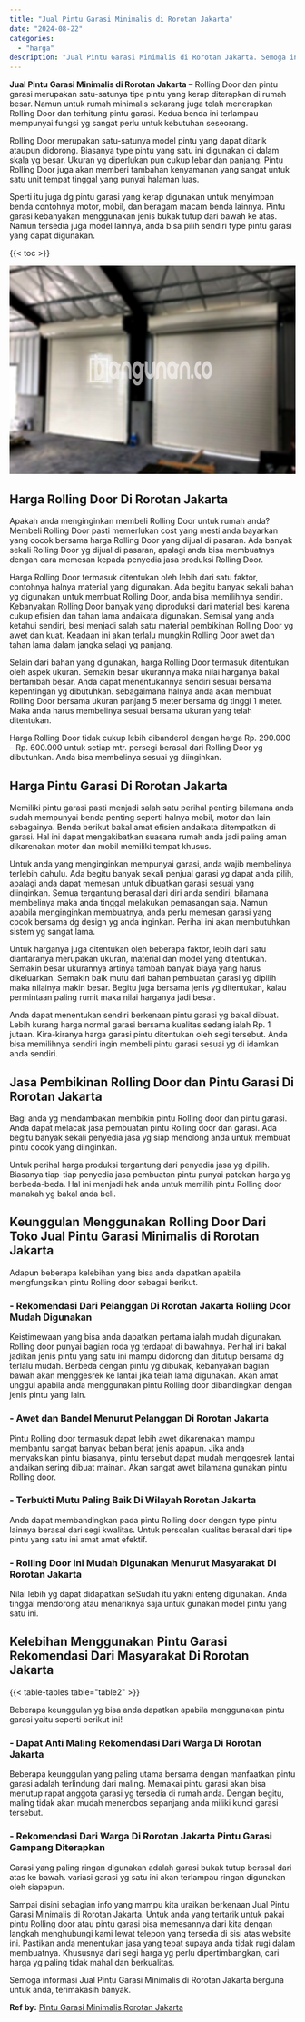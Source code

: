 ```yaml
---
title: "Jual Pintu Garasi Minimalis di Rorotan Jakarta"
date: "2024-08-22"
categories: 
  - "harga"
description: "Jual Pintu Garasi Minimalis di Rorotan Jakarta. Semoga informasi Jual Pintu Garasi Minimalis di Rorotan Jakarta berguna untuk anda, terimakasih banyak...."
---
```


**Jual Pintu Garasi Minimalis di Rorotan Jakarta** – Rolling Door dan pintu garasi merupakan satu-satunya tipe pintu yang kerap diterapkan di rumah besar. Namun untuk rumah minimalis sekarang juga telah menerapkan Rolling Door dan terhitung pintu garasi. Kedua benda ini terlampau mempunyai fungsi yg sangat perlu untuk kebutuhan seseorang.

Rolling Door merupakan satu-satunya model pintu yang dapat ditarik ataupun didorong. Biasanya type pintu yang satu ini digunakan di dalam skala yg besar. Ukuran yg diperlukan pun cukup lebar dan panjang. Pintu Rolling Door juga akan memberi tambahan kenyamanan yang sangat untuk satu unit tempat tinggal yang punyai halaman luas.

Sperti itu juga dg pintu garasi yang kerap digunakan untuk menyimpan benda contohnya motor, mobil, dan beragam macam benda lainnya. Pintu garasi kebanyakan menggunakan jenis bukak tutup dari bawah ke atas. Namun tersedia juga model lainnya, anda bisa pilih sendiri type pintu garasi yang dapat digunakan.

{{< toc >}}

![Jual Pintu Garasi Minimalis di Rorotan Jakarta](/images/pintu-garasi-58.png)

## Harga Rolling Door Di Rorotan Jakarta

Apakah anda menginginkan membeli Rolling Door untuk rumah anda? Membeli Rolling Door pasti memerlukan cost yang mesti anda bayarkan yang cocok bersama harga Rolling Door yang dijual di pasaran. Ada banyak sekali Rolling Door yg dijual di pasaran, apalagi anda bisa membuatnya dengan cara memesan kepada penyedia jasa produksi Rolling Door.

Harga Rolling Door termasuk ditentukan oleh lebih dari satu faktor, contohnya halnya material yang digunakan. Ada begitu banyak sekali bahan yg digunakan untuk membuat Rolling Door, anda bisa memilihnya sendiri. Kebanyakan Rolling Door banyak yang diproduksi dari material besi karena cukup efisien dan tahan lama andaikata digunakan. Semisal yang anda ketahui sendiri, besi menjadi salah satu material pembikinan Rolling Door yg awet dan kuat. Keadaan ini akan terlalu mungkin Rolling Door awet dan tahan lama dalam jangka selagi yg panjang.

Selain dari bahan yang digunakan, harga Rolling Door termasuk ditentukan oleh aspek ukuran. Semakin besar ukurannya maka nilai harganya bakal bertambah besar. Anda dapat menentukannya sendiri sesuai bersama kepentingan yg dibutuhkan. sebagaimana halnya anda akan membuat Rolling Door bersama ukuran panjang 5 meter bersama dg tinggi 1 meter. Maka anda harus membelinya sesuai bersama ukuran yang telah ditentukan.

Harga Rolling Door tidak cukup lebih dibanderol dengan harga Rp. 290.000 – Rp. 600.000 untuk setiap mtr. persegi berasal dari Rolling Door yg dibutuhkan. Anda bisa membelinya sesuai yg diinginkan.

## Harga Pintu Garasi Di Rorotan Jakarta

Memiliki pintu garasi pasti menjadi salah satu perihal penting bilamana anda sudah mempunyai benda penting seperti halnya mobil, motor dan lain sebagainya. Benda berikut bakal amat efisien andaikata ditempatkan di garasi. Hal ini dapat mengakibatkan suasana rumah anda jadi paling aman dikarenakan motor dan mobil memiliki tempat khusus.

Untuk anda yang menginginkan mempunyai garasi, anda wajib membelinya terlebih dahulu. Ada begitu banyak sekali penjual garasi yg dapat anda pilih, apalagi anda dapat memesan untuk dibuatkan garasi sesuai yang diinginkan. Semua tergantung berasal dari diri anda sendiri, bilamana membelinya maka anda tinggal melakukan pemasangan saja. Namun apabila menginginkan membuatnya, anda perlu memesan garasi yang cocok bersama dg design yg anda inginkan. Perihal ini akan membutuhkan sistem yg sangat lama.

Untuk harganya juga ditentukan oleh beberapa faktor, lebih dari satu diantaranya merupakan ukuran, material dan model yang ditentukan. Semakin besar ukurannya artinya tambah banyak biaya yang harus dikeluarkan. Semakin baik mutu dari bahan pembuatan garasi yg dipilih maka nilainya makin besar. Begitu juga bersama jenis yg ditentukan, kalau permintaan paling rumit maka nilai harganya jadi besar.

Anda dapat menentukan sendiri berkenaan pintu garasi yg bakal dibuat. Lebih kurang harga normal garasi bersama kualitas sedang ialah Rp. 1 jutaan. Kira-kiranya harga garasi pintu ditentukan oleh segi tersebut. Anda bisa memilihnya sendiri ingin membeli pintu garasi sesuai yg di idamkan anda sendiri.

## Jasa Pembikinan Rolling Door dan Pintu Garasi Di Rorotan Jakarta

Bagi anda yg mendambakan membikin pintu Rolling door dan pintu garasi. Anda dapat melacak jasa pembuatan pintu Rolling door dan garasi. Ada begitu banyak sekali penyedia jasa yg siap menolong anda untuk membuat pintu cocok yang diinginkan.

Untuk perihal harga produksi tergantung dari penyedia jasa yg dipilih. Biasanya tiap-tiap penyedia jasa pembuatan pintu punyai patokan harga yg berbeda-beda. Hal ini menjadi hak anda untuk memilih pintu Rolling door manakah yg bakal anda beli.

## Keunggulan Menggunakan Rolling Door Dari Toko Jual Pintu Garasi Minimalis di Rorotan Jakarta

Adapun beberapa kelebihan yang bisa anda dapatkan apabila mengfungsikan pintu Rolling door sebagai berikut.

### \- Rekomendasi Dari Pelanggan Di Rorotan Jakarta Rolling Door Mudah Digunakan

Keistimewaan yang bisa anda dapatkan pertama ialah mudah digunakan. Rolling door punyai bagian roda yg terdapat di bawahnya. Perihal ini bakal jadikan jenis pintu yang satu ini mampu didorong dan ditutup bersama dg terlalu mudah. Berbeda dengan pintu yg dibukak, kebanyakan bagian bawah akan menggesrek ke lantai jika telah lama digunakan. Akan amat unggul apabila anda menggunakan pintu Rolling door dibandingkan dengan jenis pintu yang lain.

### \- Awet dan Bandel Menurut Pelanggan Di Rorotan Jakarta

Pintu Rolling door termasuk dapat lebih awet dikarenakan mampu membantu sangat banyak beban berat jenis apapun. Jika anda menyaksikan pintu biasanya, pintu tersebut dapat mudah menggesrek lantai andaikan sering dibuat mainan. Akan sangat awet bilamana gunakan pintu Rolling door.

### \- Terbukti Mutu Paling Baik Di Wilayah Rorotan Jakarta

Anda dapat membandingkan pada pintu Rolling door dengan type pintu lainnya berasal dari segi kwalitas. Untuk persoalan kualitas berasal dari tipe pintu yang satu ini amat amat efektif.

### \- Rolling Door ini Mudah Digunakan Menurut Masyarakat Di Rorotan Jakarta

Nilai lebih yg dapat didapatkan seSudah itu yakni enteng digunakan. Anda tinggal mendorong atau menariknya saja untuk gunakan model pintu yang satu ini.

## Kelebihan Menggunakan Pintu Garasi Rekomendasi Dari Masyarakat Di Rorotan Jakarta

{{< table-tables table="table2" >}}

Beberapa keunggulan yg bisa anda dapatkan apabila menggunakan pintu garasi yaitu seperti berikut ini!

### \- Dapat Anti Maling Rekomendasi Dari Warga Di Rorotan Jakarta

Beberapa keunggulan yang paling utama bersama dengan manfaatkan pintu garasi adalah terlindung dari maling. Memakai pintu garasi akan bisa menutup rapat anggota garasi yg tersedia di rumah anda. Dengan begitu, maling tidak akan mudah menerobos sepanjang anda miliki kunci garasi tersebut.

### \- Rekomendasi Dari Warga Di Rorotan Jakarta Pintu Garasi Gampang Diterapkan

Garasi yang paling ringan digunakan adalah garasi bukak tutup berasal dari atas ke bawah. variasi garasi yg satu ini akan terlampau ringan digunakan oleh siapapun.

Sampai disini sebagian info yang mampu kita uraikan berkenaan Jual Pintu Garasi Minimalis di Rorotan Jakarta. Untuk anda yang tertarik untuk pakai pintu Rolling door atau pintu garasi bisa memesannya dari kita dengan langkah menghubungi kami lewat telepon yang tersedia di sisi atas website ini. Pastikan anda menentukan jasa yang tepat supaya anda tidak rugi dalam membuatnya. Khususnya dari segi harga yg perlu dipertimbangkan, cari harga yg paling tidak mahal dan berkualitas.

Semoga informasi Jual Pintu Garasi Minimalis di Rorotan Jakarta berguna untuk anda, terimakasih banyak.

**Ref by:** [Pintu Garasi Minimalis Rorotan Jakarta](https://id.wikipedia.org/wiki/Pintu)
